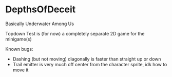 # DepthsOfDeceit
Basically Underwater Among Us

Topdown Test is (for now) a completely separate 2D game for the minigame(s)

Known bugs:
  - Dashing (but not moving) diagonally is faster than straight up or down
  - Trail emitter is very much off center from the character sprite, idk how to move it
